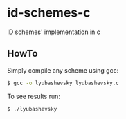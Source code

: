 # id-schemes-c
ID schemes' implementation in c

## HowTo

Simply compile any scheme using gcc:

```sh
$ gcc -o lyubashevsky lyubashevsky.c
```
To see results run:

```sh
$ ./lyubashevsky
```

